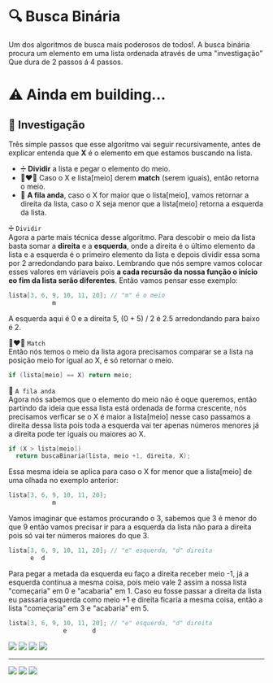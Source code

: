 # 🔍 Busca Binária
Um dos algoritmos de busca mais poderosos de todos!. A busca binária procura um elemento em uma lista ordenada através de uma "investigação" Que dura de 2 passos á 4 passos.

# ⚠ Ainda em building...

## 🚨 Investigação
Três simple passos que esse algoritmo vai seguir recursivamente, antes de explicar entenda que **X** é o elemento em que estamos buscando na lista.

- ➗ **Dividir** a lista e pegar o elemento do meio.
- 👨‍❤️‍👨 Caso o X e lista[meio] derem **match** (serem iguais), então retorna o meio.
- 🍺 **A fila anda**, caso o X for maior que o lista[meio], vamos retornar a direita da lista, caso o X seja menor que a lista[meio] retorna a esquerda da lista. 


➗ `Dividir` <br/>
Agora a parte mais técnica desse algoritmo. Para descobir o meio da lista basta somar a **direita** e a **esquerda**, onde a direita é o último elemento da lista e a esquerda é o primeiro elemento da lista e depois dividir essa soma por 2 arredondando para baixo. Lembrando que nós sempre vamos colocar esses valores em váriaveis pois **a cada recursão da nossa função o início eo fim da lista serão diferentes**. Então vamos pensar esse exemplo:

```C
lista[3, 6, 9, 10, 11, 20]; // "m" é o meio
            m
```
A esquerda aqui é 0 e a direita 5, (0 + 5) / 2 é 2.5 arredondando para baixo é 2.

👨‍❤️‍👨 `Match` <br/>
Então nós temos o meio da lista agora precisamos comparar se a lista na posição meio for igual ao X, é só retornar o meio.

```C
if (lista[meio] == X) return meio;
``` 

🍺 `A fila anda` <br/>
Agora nós sabemos que o elemento do meio não é oque queremos, então partindo da ideia que essa lista está ordenada de forma crescente, nós precisamos verficar se o X é maior a lista[meio] nesse caso passamos a direita dessa lista pois toda a esquerda vai ter apenas números menores já a direita pode ter iguais ou maiores ao X.

```C
if (X > lista[meio]) 
  return buscaBinaria(lista, meio +1, direita, X);
```
Essa mesma ideia se aplica para caso o X for menor que a lista[meio] de uma olhada no exemplo anterior:

```C
lista[3, 6, 9, 10, 11, 20];
            m
```
Vamos imaginar que estamos procurando o 3, sabemos que 3 é menor do que 9 então vamos precisar ir para a esquerda da lista não para a direita pois só vai ter números maiores do que 3.

```C
lista[3, 6, 9, 10, 11, 20]; // "e" esquerda, "d" direita
      e  d
```

Para pegar a metada da esquerda eu faço a direita receber meio -1, já a esquerda continua a mesma coisa, pois meio vale 2 assim a nossa lista "começaria" em 0 e "acabaria" em 1. 
Caso eu fosse passar a direita da lista eu passaria esquerda como meio +1 e direita ficaria a mesma coisa, então a lista "começaria" em 3 e "acabaria" em 5.

```C
lista[3, 6, 9, 10, 11, 20]; // "e" esquerda, "d" direita
               e       d
```

<img src="https://ik.imagekit.io/dwei78ukbe/busca_binaria/procura3-1_r9Fyp5yYc1.png"/>

<img src="https://ik.imagekit.io/dwei78ukbe/busca_binaria/procura3-2_CwrQNQKGU3.png"/>

<img src="https://ik.imagekit.io/dwei78ukbe/busca_binaria/procura3-3_T39jfb2I_0.png"/>

<img src="https://ik.imagekit.io/dwei78ukbe/busca_binaria/procura3-4_4BnIq07_TN.png"/>

---
<img src="https://ik.imagekit.io/dwei78ukbe/busca_binaria/procura3-2_CwrQNQKGU3.png"/>

<img src="https://ik.imagekit.io/dwei78ukbe/busca_binaria/procura11-1_nygeq-IA4L.png"/>

<img src="https://ik.imagekit.io/dwei78ukbe/busca_binaria/procura11-2_7PAJbGtjl.png"/>

